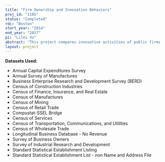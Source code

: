 ```yaml
---
title: "Firm Ownership and Innovation Behaviors"
proj_id: "1185"
status: "Completed"
rdc: "Boston"
start_year: "2014"
end_year: "2017"
pi: "Lilei Xu"
abstract: "This project compares innovative activities of public firms with observably similar private firms to investigate whether public and private firms innovate differently. The research estimates the causal impact of ownership structures on firms' R&D behaviors, the novelty of innovation, the sources of R&D funding, and whether firms conduct in-house R&D or acquire external technologies. The project also evaluates the quality of Business Research and Development and Innovation Survey (BRDIS) data for responses to new measures for worldwide operations such as worldwide net sales and revenues, total worldwide costs, worldwide R&D expenses and compensations, worldwide R&D agreements, worldwide R&D employees, scientists and engineers, as well as worldwide R&D performed by others. The analysis compares the measures and reports of firms' worldwide operations to their counterparts in Compustat, as reported to the Securities and Exchange Commission (SEC)."
layout: project
---
```


**Datasets Used:**

  - Annual Capital Expenditures Survey 
  - Annual Survey of Manufactures 
  - Business Enterprise Research and Development Survey (BERD) 
  - Census of Construction Industries 
  - Census of Finance, Insurance, and Real Estate 
  - Census of Manufactures 
  - Census of Mining 
  - Census of Retail Trade 
  - Compustat-SSEL Bridge 
  - Census of Services 
  - Census of Transportation, Communications, and Utilities 
  - Census of Wholesale Trade 
  - Longitudinal Business Database - No Revenue 
  - Survey of Business Owners 
  - Survey of Industrial Research and Development 
  - Standard Statistical Establishment Listing 
  - Standard Statistical Establishment List - non Name and Address File 

